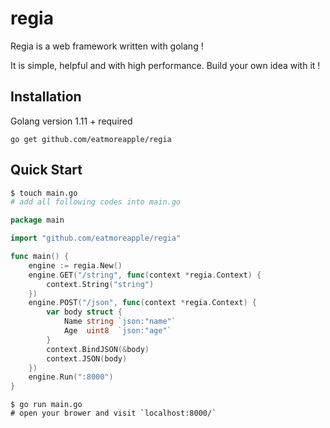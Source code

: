 # regia

Regia is a web framework written with golang ! 

It is simple, helpful and with high performance. Build your own idea with it !

## Installation

Golang version 1.11 + required

```shell
go get github.com/eatmoreapple/regia
```



## Quick Start

```sh
$ touch main.go
# add all following codes into main.go
```

```go
package main

import "github.com/eatmoreapple/regia"

func main() {
	engine := regia.New()
	engine.GET("/string", func(context *regia.Context) {
		context.String("string")
	})
	engine.POST("/json", func(context *regia.Context) {
		var body struct {
			Name string `json:"name"`
			Age  uint8  `json:"age"`
		}
		context.BindJSON(&body)
		context.JSON(body)
	})
	engine.Run(":8000")
}
```

```shell
$ go run main.go
# open your brower and visit `localhost:8000/`
```









